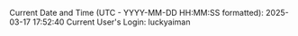 Current Date and Time (UTC - YYYY-MM-DD HH:MM:SS formatted): 2025-03-17 17:52:40
Current User's Login: luckyaiman
